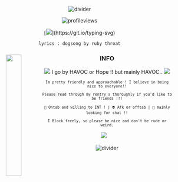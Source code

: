<div align="center">


![divider](https://64.media.tumblr.com/0ebd9dcfc92c4aeb891cbc8e140cf099/b3d328cbd1a500dd-c7/s400x600/da7b7c7d036dc61c0034dbcc3f583c6dbe58b53b.pnj)

  ![profileviews](https://komarev.com/ghpvc/?username=havoclmao&color=898681)


[![](https://readme-typing-svg.herokuapp.com?font=Fira+Code&pause=300&color=786a64&center=true&vCenter=true&width=600&lines=Your+dog+has+been+drinking.+.;He's+Drinking+Alot.+.+.;your+dog+says+he+loves+me.;But+he+goes+cruising+for+Boys+.+.+.)](https://git.io/typing-svg)

`lyrics : dogsong by ruby throat`

### INFO <img align="left" width="29%" src="https://64.media.tumblr.com/e7b77485c48d19f27511e623bf1af4c5/6d00bc1d16ed6297-32/s1280x1920/2148a5f7d2aab7fe7dcc3392ffc3298778de43e8.pnj">


![](https://pixelsafari.neocities.org/favicon/animals/deer.gif) 
I go by HAVOC or Hope !! but mainly HAVOC.. ![](https://i.postimg.cc/13491SQw/IMG-9950.gif)

  <small>

    Im pretty friendly and approachable ! I believe in being nice to everyone!!
    
    Please read through my rentry's thoroughly if you'd like to be friends !!!
    
    🌙 Ontab and willing to INT ! | ⛔ Afk or offtab | 💬 mainly looking for chat !!

    I Block freely, so please be nice and don't be rude or weird.
</small>

<small> ![](https://file.garden/Zj8MKPoh-G9Y8EJE/pixels/green/IMG_4308.gif) </small>
ᅟ


![divider](https://64.media.tumblr.com/0ebd9dcfc92c4aeb891cbc8e140cf099/b3d328cbd1a500dd-c7/s400x600/da7b7c7d036dc61c0034dbcc3f583c6dbe58b53b.pnj)



<div align="center">

</div>
